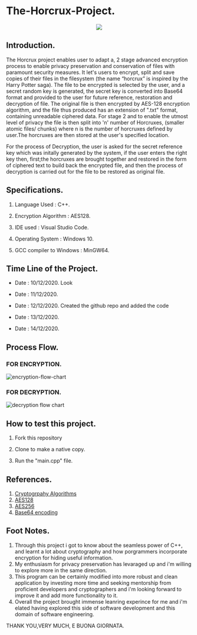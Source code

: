 # The-Horcrux-Project.

<p align="center">
<img src="https://github.com/mehra-deepak/The-Horcrux-Project./blob/main/Images/NEVPrOxFHG.svg">
</p>

## Introduction.
The Horcrux project enables user to adapt a, 2 stage advanced encryption process to enable privacy preservation and conservation of files with paramount security measures. It let's users to encrypt, split and save copies of their files in the filesystem (the name “horcrux” is inspired by the Harry Potter saga). The file to be encrypted is selected by the user, and a secret random key is generated, the secret key is converted into Base64 format and provided to the user for future reference, restoration and decryption of file. The original file is then encrypted by AES-128 encryption algorithm, and the file thus produced has an extension of ".txt" format, containing unreadable ciphered data. For stage 2 and to enable the utmost level of privacy the file is then split into 'n' number of Horcruxes, (smaller atomic files/ chunks) where n is the number of horcruxes defined by user.The horcruxes are then stored at the user's specified location. 

For the process of Decryption, the user is asked for the secret reference key which was initally generated by the system, if the user enters the right key then, first;the horcruxes are brought together and restored in the form of ciphered text to build back the encrypted file, and then the process of decryption is carried out for the file to be restored as original file.

## Specifications.

1) Language Used : C++.

2) Encryption Algorithm : AES128.

3) IDE used : Visual Studio Code.

4) Operating System : Windows 10.

4) GCC compiler to Windows : MinGW64.

## Time Line of the Project.

* Date : 10/12/2020.
Look

* Date : 11/12/2020.

* Date : 12/12/2020.
Created the github repo and added the code 

* Date : 13/12/2020.

* Date : 14/12/2020.

## Process Flow.

### FOR ENCRYPTION.

![encryption-flow-chart](https://github.com/mehra-deepak/The-Horcrux-Project./blob/main/Images/Encryption.png)

### FOR DECRYPTION.

![decryption flow chart](https://github.com/mehra-deepak/The-Horcrux-Project./blob/main/Images/From%20Decryption.png)


## How to test this project.

1) Fork this repository

2) Clone to make a native copy.

3) Run the "main.cpp" file.

## References.

1) [Cryptogrpahy Algorithms](https://www.simplilearn.com/data-encryption-methods-article)
2) [AES128](https://www.idera.com/glossary/aes-128-bit-encryption)
3) [AES256](https://www.atpinc.com/blog/what-is-aes-256-encryption)
4) [Base64 encoding](https://developer.mozilla.org/en-US/docs/Glossary/Base64)

## Foot Notes.

1)  Through this project i got to know about the seamless power of C++, and learnt a lot about cryptography and how porgrammers incorporate encryption for hiding useful information.
2) My enthusiasm for privacy preservation has levaraged up and i'm willing to explore more in the same direction.
3) This program can be certainly modified into more robust and clean application by investing more time and seeking mentorship from proficient developers and cryptographers and i'm looking forward to improve it and add more functionality to it.
4) Overall the project brought immense leanring experince for me and i'm elated having explored this side of software development and this domain of software engineering.

THANK YOU,VERY MUCH, E BUONA GIORNATA.



